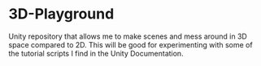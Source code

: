 # 3D-Playground
Unity repository that allows me to make scenes and mess around in 3D space compared to 2D. This will be good for experimenting with some of the tutorial scripts I find in the Unity Documentation.
